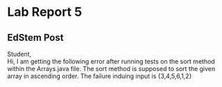 # Lab Report 5

## EdStem Post

Student, <br>
Hi, I am getting the following error after running tests on the sort method within the Arrays.java file. The sort method is supposed to sort the given array in ascending order. The failure induing input is {3,4,5,6,1,2} 
